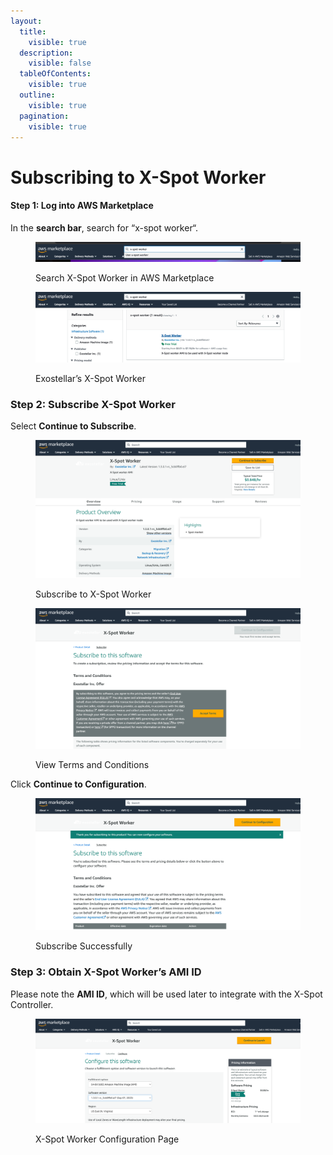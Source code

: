 ```yaml
---
layout:
  title:
    visible: true
  description:
    visible: false
  tableOfContents:
    visible: true
  outline:
    visible: true
  pagination:
    visible: true
---
```


# Subscribing to X-Spot Worker

#### Step 1: Log into AWS Marketplace <a href="#step-1-log-into-aws-marketplace" id="step-1-log-into-aws-marketplace"></a>

In the **search bar**, search for “x-spot worker“.

<figure><img src="../../.gitbook/assets/image (5).png" alt=""><figcaption><p>Search X-Spot Worker in AWS Marketplace</p></figcaption></figure>

<figure><img src="../../.gitbook/assets/image (6).png" alt=""><figcaption><p>Exostellar’s X-Spot Worker</p></figcaption></figure>

### Step 2: Subscribe X-Spot Worker <a href="#step-2-subscribe-x-spot-worker" id="step-2-subscribe-x-spot-worker"></a>

Select **Continue to Subscribe**.

<figure><img src="../../.gitbook/assets/image (7).png" alt=""><figcaption><p>Subscribe to X-Spot Worker</p></figcaption></figure>

<figure><img src="../../.gitbook/assets/image (8).png" alt=""><figcaption><p>View Terms and Conditions</p></figcaption></figure>

Click **Continue to Configuration**.

<figure><img src="../../.gitbook/assets/image (9).png" alt=""><figcaption><p>Subscribe Successfully</p></figcaption></figure>

### Step 3: Obtain X-Spot Worker’s AMI ID <a href="#step-3-obtain-x-spot-workers-ami-id" id="step-3-obtain-x-spot-workers-ami-id"></a>

Please note the **AMI ID**, which will be used later to integrate with the X-Spot Controller.

<figure><img src="../../.gitbook/assets/image (10).png" alt=""><figcaption><p>X-Spot Worker Configuration Page</p></figcaption></figure>

